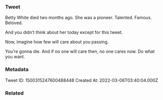 ### Tweet
Betty White died two months ago.
She was a pioneer. Talented. Famous. Beloved.

And you didn’t think about her today except for this tweet.

Now, imagine how few will care about you passing. 

You’re gonna die. And if no one will care then, no one cares now. Do what you want.

### Metadata
Tweet ID: 1500315247600488448
Created At: 2022-03-06T03:40:04.000Z

### Related

